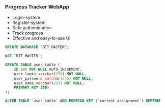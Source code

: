 ### Progress Tracker WebApp

- Login-system
- Register-system
- Safe authentication
- Track progress
- Effective and easy-to-use UI

```sql
CREATE DATABASE `BIT_MASTER`;
```

```sql
USE `BIT_MASTER`;
```

```sql
CREATE TABLE user_table (
    ID int NOT NULL AUTO_INCREMENT,
    user_login varchar(255) NOT NULL,
    user_password varchar(255) NOT NULL,
    user_name varchar(255) NOT NULL,
    PRIMARY KEY (ID)
);
```

```sql
ALTER TABLE `user_table` ADD FOREIGN KEY (`current_assignment`) REFERENCES `assignment_table`(`ID`) ON DELETE RESTRICT ON UPDATE RESTRICT;
```